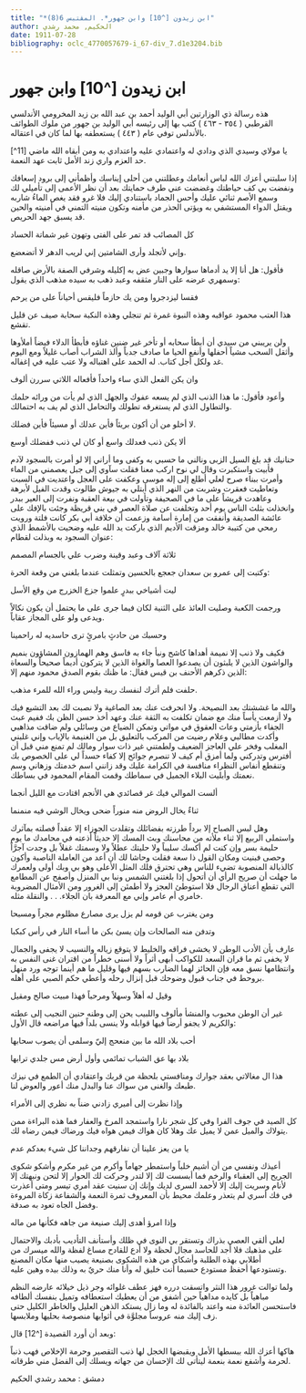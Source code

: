 ```yaml
---
title: "*ابن زيدون [^10] وابن جهور*. المقتبس 6(8)"
author: الحكيم, محمد رشدي
date: 1911-07-28
bibliography: oclc_4770057679-i_67-div_7.d1e3204.bib
---
```




#  ابن زيدون [^10] وابن جهور 


 هذه رسالة ذي الوزارتين أبي الوليد أحمد بن عبد الله بن زيد المخرومي الأندلسي القرطبي (  ٣٥٤  -  ٤٦٣  ) كتب بها إلى رئيسه أبي الوليد بن جهور من ملوك الطوائف بالأندلس توفي عام (  ٤٤٣  ) يستعطفه بها لما كان في اعتقاله. 

[^11] يا مولاي وسيدي الذي ودادي له واعتمادي عليه واعتدادي به ومن أبقاه الله   ماضي حد العزم واري زند الأمل ثابت عهد النعمة. 

 إذا سلبتني أعزك الله لباس أنعامك وعطلتني من أحلى إيناسك وأظمأني إلى برود إسعافك ونفضت بي كف حياطتك وغضضت عني طرف حمايتك بعد أن نظر الأعمى إلى تأميلي لك وسمع الأصم ثنائي عليك وأحس الجماد باستنادي إليك فلا غرو فقد يغص الماءُ شاربه ويقتل الدواء المستشفي به ويؤتى الحذر من مأمنه وتكون منيته التمني في أمنيته والحين قد يسبق جهد الحريص. 

 كل المصائب قد تمر على الفتى   وتهون غير شماتة الحساد  

 وإني لأتجلد وأرى الشامتين إني لريب الدهر لا أتضعضع. 

 فأقول: هل أنا إلا يد أدماها سوارها وجبين عض به إكليله وشرفي الصفة بالأرض صاقله وسمهري عرضه على النار مثقفه وعبد ذهب به سيده مذهب الذي يقول: 

 فقسا ليزدجروا ومن يك حازماً   فليقس أحياناً على من يرحم  

 هذا العتب محمود عواقبه وهذه النبوة غمرة ثم تنجلي وهذه النكبة سحابة صيف عن قليل تقشع. 

 ولن يريبني من سيدي أن أبطأ سحابه أو تأخر غير ضنين غناؤه فأبطأ الدلاء فيضاً أملأوها وأثقل السحب مشياً أحفلها وأنفع الحيا ما صادف جدباً وألذ الشراب أصاب غليلاً ومع اليوم غد ولكل أجل كتاب. له الحمد على اهتباله ولا عتب عليه في إغفاله. 

 وان يكن الفعل الذي ساء واحداً   فأفعاله اللاتي سررن ألوف  

 وأعود فأقول: ما هذا الذنب الذي لم يسعه عفوك والجهل الذي لم يأت من ورائه حلمك والتطاول الذي لم يستغرقه تطولك والتحامل الذي لم يف به احتمالك. 
 
 لا أخلو من أن أكون بريئاً فأين عدلك أو مسيئاً فأين فضلك. 

 ألا يكن ذنب فعدلك واسع   أو كان لي ذنب ففضلك أوسع  

  حنانيك قد بلغ السيل الزبى ونالني ما حسبي به وكفى وما أراني إلا لو أمرت بالسجود لآدم فأبيت واستكبرت وقال لي نوح اركب معنا فقلت سآوي إلى جبل يعصمني من الماء وأمرت ببناء صرح لعلي أطلع إلى إله موسى وعكفت على العجل واعتديت في السبت وتعاطيت فعقرت وشربت من النهر الذي أبتلي به جيوش طالوت وقدت الفيل لأبرهة وعاهدت قريشاً على ما في الصحيفة وتأولت في بيعة العقبة ونفرت إلى العير ببدر وانخذلت بثلث الناس يوم  أحد  وتخلفت عن صلاة العصر في بني قريظة وجئت بالإفك على عائشة الصديقة وأنفقت من إمارة أسامة وزعمت أن خلافة أبي بكر كانت فلتة ورويت رمحي من كتيبة خالد ومزقت الأديم الذي باركت يد الله عليه وضحيت بالأشمط الذي عنوان السجود به وبذلت لقطام: 

 ثلاثة  آلاف  وعبد وقينة   وضرب علي بالجسام المصمم  

 وكتبت إلى عمرو بن سعدان جعجع بالحسين وتمثلت عندما بلغني من وقعة الحرة: 

 ليت أشياخي ببدرٍ علموا   جزع الخزرج من وقع الأسل  

 ورجمت الكعبة وصليت العائذ على الثنية لكان فيما جرى على ما يحتمل أن يكون نكالاً ويدعى ولو على المجاز عقاباً. 

 وحسبك من حادثٍ بامرئٍ   ترى حاسديه له راحمينا  

 فكيف ولا ذنب إلا نميمة أهداها كاشح ونبأ جاء به فاسق وهم الهمازون المشاؤون بنميم والواشون الذين لا يلبثون أن يصدعوا العصا والغواة الذين لا يتركون أديماً صحيحاً والسعاة الذين ذكرهم الأحنف بن قيس فقال: ما ظنك بقوم الصدق محمود منهم إلا: 

 حلفت فلم أترك لنفسك ريبة   وليس وراء الله للمرء مذهب.  

 والله ما غششتك بعد النصيحة. ولا انحرفت عنك بعد الصاغية ولا نصبت لك بعد التشيع فيك ولا أزمعت يأساً منك مع ضمان تكلفت به الثقة عنك وعهد أخذ حسن الظن بك ففيم عبث الجفاء بأزمتي وعاث العقوق في مواتي وتمكن الضياع من وسائلي ولم ضاقت مذاهبي وأكدت مطالبي وعلام رضيت من المركب بالتعليق بل من الغنيمة بالإياب وإني غلبني المغلب وفخر علي العاجز الضعيف ولطمتني غير ذات سوار ومالك لم تمنع مني قبل أن أفترس وتدركني ولما أمزق أم كيف لا تنصرم جوائح إلا كفاء   حسداً لي على   الخصوص بك وتنقطع أنفاس النظراء منافسة في الكرامة عليك وقد زانني اسم خدمتك وزهاني وسم نعمتك وأبليت البلاء الجميل في سماطك وقمت المقام المحمود في بساطك. 

 ألست الموالي فيك غر قصائدي   هي الأنجم اقتادت مع الليل أنجما  

 ثناءٌ يخال الروض منه منوراً   ضحى ويخال الوشي فيه منمنما  

 وهل لبس الصباح إلا برداً طرزته بفضائلك وتقلدت الجوزاء إلا عقداً فصلته بمآثرك واستملى الربيع إلا ثناء ملأته من محاسنك وبث المسك إلا حديثاً أذعته في محامدك ما يوم حليمة بسر وإن كنت لم أكسك سليباً ولا حليتك عطلاً ولا وسمتك غفلاً بل وجدت آجرَّاً وحصى فبنيت ومكان القول ذا سعة فقلت وحاشا لك أن أعد من العاملة الناصبة وأكون كالذبالة المنصوبة تضيء للناس وهي تحترق فلك المثل الأعلى وهو بي وبك أولى ولعمرك ما جهلت أن صريح الرأي أن أتحول إذا بلغتني الشمس ونبا بي المنزل وأصفح عن المطامع التي تقطع أعناق الرجال فلا استوطئ العجز ولا أطمئن إلى الغرور ومن الأمثال المضروبة خامري أم عامر وإني مع المعرفة بان الجلاء. . . والنقلة مثله. 

 ومن يغترب عن قومه لم يزل يرى   مصارع مظلوم مجراً ومسبحا  

 وتدفن منه الصالحات وإن يسئ   بكن ما أساء النار في رأس كبكبا  

 عارف بأن الأدب الوطن لا يخشى فراقه والخليط لا يتوقع زياله والنسيب لا يجفى والجمال لا يخفى ثم ما قران السعد للكواكب أبهى أثراً ولا أسنى خطراً من اقتران غنى النفس به وانتظامها نسق معه فإن الحائز لهما الضارب بسهم فيها وقليل ما هم أينما توجه ورد منهل بروحط في جناب قبول وضوحك قبل إنزال رحله وأعطي حكم الصبي على أهله. 

 وقيل له أهلاً وسهلاً ومرحباً   فهذا مبيت صالح ومقيل  

 غير أن الوطن محبوب والمنشأ مألوف واللبيب يحن إلى وطنه حنين النجيب إلى عطته والكريم لا يجفو أرضاً فيها قوابله ولا ينسى بلداً فيها مراضعه قال الأول: 

 أحب بلاد الله ما بين منعحج   إليّ وسلمى أن يصوب سحابها  

 بلاد بها عق الشباب تمائمي   وأول أرض مس جلدي ترابها  

 هذا ال مغالاتي بعقد جوارك ومنافستي بلحظة من قربك واعتقادي أن الطمع في نيزك   طبعك والغنى من سواك عنا والبدل منك أعور والعوض لنا. 
 
 وإذا نظرت إلى أميري زادني   ضناً به نظري إلى الأمراء  

 كل الصيد في جوف الفرا وفي كل شجر نارا واستمجد المرخ والعفار فما هذه البراءة ممن يتولاك والميل عمن لا يميل عك وهلا كان هواك فيمن هواه فيك ورضاك فيمن رضاه لك. 

 يا من يعز علينا أن نفارقهم   وجداننا كل شيء بعدكم عدم  

 أعيذك ونفسي من أن أشيم خلباً واستمطر جهاماً وأكرم من غير مكرم وأشكو شكوى الجريح إلى العقباء والرخم فما أبسست لك إلا لتدر وحركت لك الحوار إلا لتحن ونبهتك إلا لأنام وسريت إليك إلا لأحمد السرى لديك وإنك إن سنيت عقد أمري تيسر ومتى أعذرت في فك أسري لم يتعذر وعلمك محيط بأن المعروف ثمرة النعمة والشفاعة زكاة المروءة وفضل الجاه تعود به صدقة. 

 وإذا امرؤ أهدى إليك صنيعة   من جاهه فكأنها من ماله  

 لعلي ألقي العصي بذراك وتستقر بي النوى في ظلك وأستأنف التأديب بأدبك والاحتمال على مذهبك فلا أجد للحاسد مجال لحظة ولا أدع للقادح مساغ لفظة والله ميسرك من أطلابي بهذه الطلبة وأشكاي من هذه الشكوى بصنيعة يصيب منها مكان المصنع وتستودعها أحفظ مستودع حسبما أنت خليق له وأنا منك حريٌ به وذلك بيده وهين عليه. 

 ولما توالت غرور هذا النثر واتسقت درره فهز عطف غلوائه وجر ذيل خيلائه عارضه النظم مباهياً بل كايده مداهياً حين أشفق من أن يعطيك استعطافه وتميل بنفسك ألطافه فاستحسن العائدة منه واعتد بالفائدة له وما زال يستكد الذهن العليل والخاطر الكليل حتى زف إليك منه عروساً مجلوَّة في أثوابها منصوصة بحليها وملابسها. 

 وبعد أن أورد القصيدة [^12] قال: 

 هاكها أعزك الله ببسطها الأمل ويقبضها الخجل لها ذنب التقصير وحرمة الإخلاص فهب ذنباً لحرمة وأشفع نعمة بنعمة ليتأتى لك الإحسان من جهاته ويسلك إلى الفضل مني طرقاته. 

 دمشق  :  محمد  رشدي  الحكيم 
